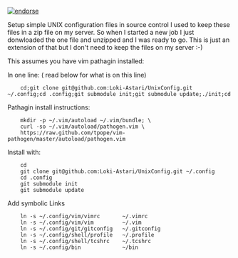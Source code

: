 [![endorse](http://api.coderwall.com/lokiastari/endorsecount.png)](http://coderwall.com/lokiastari)

Setup simple UNIX configuration files in source control
I used to keep these files in a zip file on my server. So when I started a new job I just donwloaded the one file and unzipped and I was ready to go. This is just an extension of that but I don't need to keep the files on my server :-)


This assumes you have vim pathagin installed:

In one line: ( read below for what is on this line)

        cd;git clone git@github.com:Loki-Astari/UnixConfig.git ~/.config;cd .config;git submodule init;git submodule update;./init;cd

Pathagin install instructions:

        mkdir -p ~/.vim/autoload ~/.vim/bundle; \
        curl -so ~/.vim/autoload/pathogen.vim \
        https://raw.github.com/tpope/vim-pathogen/master/autoload/pathogen.vim

Install with: 

        cd
        git clone git@github.com:Loki-Astari/UnixConfig.git ~/.config
        cd .config
        git submodule init
        git submodule update

Add symbolic Links

        ln -s ~/.config/vim/vimrc       ~/.vimrc
        ln -s ~/.config/vim/vim         ~/.vim
        ln -s ~/.config/git/gitconfig   ~/.gitconfig
        ln -s ~/.config/shell/profile   ~/.profile
        ln -s ~/.config/shell/tcshrc    ~/.tcshrc
        ln -s ~/.config/bin             ~/bin

